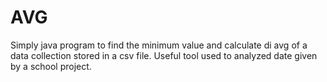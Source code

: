 # AVG
Simply java program to find the minimum value and calculate di avg of a data collection stored in a csv file.
Useful tool used to analyzed date given by a school project.
